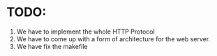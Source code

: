 TODO:
====================

1. We have to implement the whole HTTP Protocol
2. We have to come up with a form of architecture for the web server.
3. We have fix the makefile

